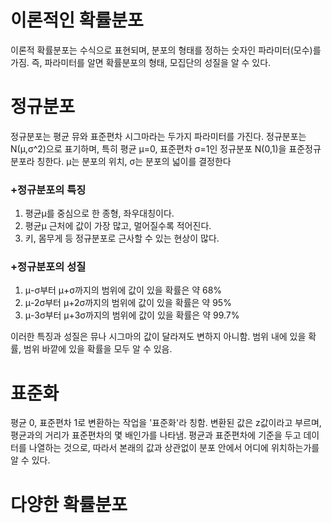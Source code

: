 # 이론적인 확률분포

이론적 확률분포는 수식으로 표현되며, 분포의 형태를 정하는 숫자인 파라미터(모수)를 가짐. 즉, 파라미터를 알면 확률분포의 형태, 모집단의 성질을 알 수 있다.

# 정규분포

정규분포는 평균 뮤와 표준편차 시그마라는 두가지 파라미터를 가진다.
정규분포는 N(μ,σ^2)으로 표기하며, 특히 평균 μ=0, 표준편차 σ=1인 정규분포 N(0,1)을 표준정규분포라 칭한다. μ는 분포의 위치, σ는 분포의 넓이를 결정한다

### +정규분포의 특징
1. 평균μ를 중심으로 한 종형, 좌우대칭이다.
2. 평균μ 근처에 값이 가장 많고, 멀어질수록 적어진다.
3. 키, 몸무게 등 정규분포로 근사할 수 있는 현상이 많다.

### +정규분포의 성질
1. μ-σ부터 μ+σ까지의 범위에 값이 있을 확률은 약 68%
2. μ-2σ부터 μ+2σ까지의 범위에 값이 있을 확률은 약 95%
3. μ-3σ부터 μ+3σ까지의 범위에 값이 있을 확률은 약 99.7%

이러한 특징과 성질은 뮤나 시그마의 값이 달라져도 변하지 아니함. 범위 내에 있을 확률, 범위 바깥에 있을 확률을 모두 알 수 있음.

# 표준화

평균 0, 표준편차 1로 변환하는 작업을 '표준화'라 칭함. 변환된 값은 z값이라고 부르며, 평균과의 거리가 표준편차의 몇 배인가를 나타냄. 평균과 표준편차에 기준을 두고 데이터를 나열하는 것으로, 따라서 본래의 값과 상관없이 분포 안에서 어디에 위치하는가를 알 수 있다.

# 다양한 확률분포
